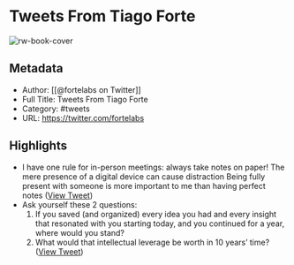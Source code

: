 # Tweets From Tiago Forte

![rw-book-cover](https://pbs.twimg.com/profile_images/1527701676521672707/YXvJP3ac.jpg)

## Metadata
- Author: [[@fortelabs on Twitter]]
- Full Title: Tweets From Tiago Forte
- Category: #tweets
- URL: https://twitter.com/fortelabs

## Highlights
- I have one rule for in-person meetings: always take notes on paper!
  The mere presence of a digital device can cause distraction 
  Being fully present with someone is more important to me than having perfect notes ([View Tweet](https://twitter.com/fortelabs/status/1695742267053523332))
- Ask yourself these 2 questions:
  1. If you saved (and organized) every idea you had and every insight that resonated with you starting today, and you continued for a year, where would you stand?
  2. What would that intellectual leverage be worth in 10 years’ time? ([View Tweet](https://twitter.com/fortelabs/status/1752663485740089533))
